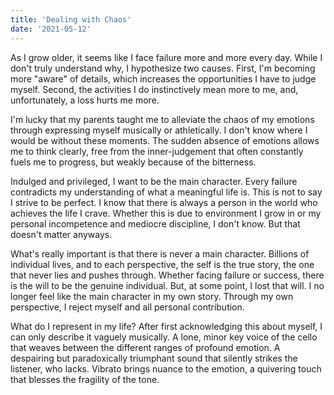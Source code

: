 ```yaml
---
title: 'Dealing with Chaos'
date: '2021-05-12'
---
```


As I grow older, it seems like I face failure more and more every day. While I don't truly understand why, I hypothesize two causes. First, I'm becoming more "aware" of details, which increases the opportunities I have to judge myself. Second, the activities I do instinctively mean more to me, and, unfortunately, a loss hurts me more.

I'm lucky that my parents taught me to alleviate the chaos of my emotions through expressing myself musically or athletically. I don't know where I would be without these moments. The sudden absence of emotions allows me to think clearly, free from the inner-judgement that often constantly fuels me to progress, but weakly because of the bitterness.

Indulged and privileged, I want to be the main character. Every failure contradicts my understanding of what a meaningful life is. This is not to say I strive to be perfect. I know that there is always a person in the world who achieves the life I crave. Whether this is due to environment I grow in or my personal incompetence and mediocre discipline, I don't know. But that doesn't matter anyways. 

What's really important is that there is never a main character. Billions of individual lives, and to each perspective, the self is the true story, the one that never lies and pushes through. Whether facing failure or success, there is the will to be the genuine individual. But, at some point, I lost that will. I no longer feel like the main character in my own story. Through my own perspective, I reject myself and all personal contribution.

What do I represent in my life? After first acknowledging this about myself, I can only describe it vaguely musically. A lone, minor key voice of the cello that weaves between the different ranges of profound emotion. A despairing but paradoxically triumphant sound that silently strikes the listener, who lacks. Vibrato brings nuance to the emotion, a quivering touch that blesses the fragility of the tone.